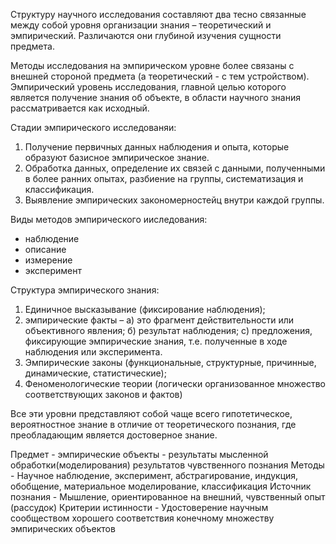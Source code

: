 Структуру научного исследования составляют два тесно связанные между собой уровня организации знания – теоретический и эмпирический. Различаются они глубиной изучения сущности предмета.

Методы исследования на эмпирическом уровне более связаны с внешней стороной предмета (а теоретический - с тем устройством). 
Эмпирический уровень исследования, главной целью которого является получение знания об объекте, в области научного знания рассматривается как исходный.

Стадии эмпирического исследованяи:
1. Получение первичных данных наблюдения и опыта, которые образуют базисное эмпирическое знание. 
2. Обработка данных, определение их связей с данными, полученными в более ранних опытах, разбиение на группы, систематизация и классификация. 
3. Выявление эмпирических закономерностейц внутри каждой группы.

Виды методов эмпирического ииследования:
- наблюдение
- описание
- измерение
- эксперимент

Структура эмпирического знания: 
1. Единичное высказывание (фиксирование наблюдения); 
2. эмпирические факты – а) это фрагмент действительности или объективного явления; б) результат наблюдения; с) предложения, фиксирующие эмпирические знания, т.е. полученные в ходе наблюдения или эксперимента.
3. Эмпирические законы (функциональные, структурные, причинные, динамические, статистические); 
4. Феноменологические теории (логически организованное множество соответствующих законов и фактов)

Все эти уровни представляют собой чаще всего гипотетическое, вероятностное знание в отличие от теоретического познания, где преобладающим является достоверное знание.

Предмет -	эмпирические объекты - результаты мысленной обработки(моделирования) результатов чувственного познания
Методы	- Научное наблюдение, эксперимент, абстрагирование, индукция, обобщение, материальное моделирование, классификация
Источник познания -	Мышление, ориентированное на внешний, чувственный опыт (рассудок)
Критерии истинности -	Удостоверение научным сообществом хорошего соответствия конечному множеству эмпирических объектов